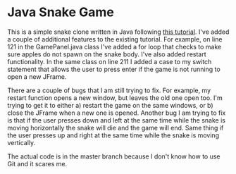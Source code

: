 # Java Snake Game
This is a simple snake clone written in Java following [this tutorial](https://www.youtube.com/watch?v=bI6e6qjJ8JQ). I've added a couple of additional features to the existing tutorial. For example, on line 121 in the GamePanel.java class I've added a for loop that checks to make sure apples do not spawn on the snake body. I've also added restart functionality. In the same class on line 211 I added a case to my switch statement that allows the user to press enter if the game is not running to open a new JFrame. 

There are a couple of bugs that I am still trying to fix. For example, my restart function opens a new window, but leaves the old one open too. I'm trying to get it to either a) restart the game on the same windows, or b) close the JFrame when a new one is opened. Another bug I am trying to fix is that if the user presses down and left at the same time while the snake is moving horizontally the snake will die and the game will end. Same thing if the user presses up and right at the same time while the snake is moving vertically.

The actual code is in the master branch because I don't know how to use Git and it scares me.


